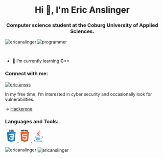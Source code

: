 <h1 align="center">Hi 👋, I'm Eric Anslinger</h1>
<h3 align="center">Computer science student at the Coburg University of Applied Sciences.</h3>
<img align="right" alt="programmer" width="400" src="https://i.pinimg.com/originals/e4/26/70/e426702edf874b181aced1e2fa5c6cde.gif">

<p align="left"> <img src="https://komarev.com/ghpvc/?username=ericanslinger&label=Profile%20views&color=0e75b6&style=flat" alt="ericanslinger" /> </p>

<p align="left"> <a href="https://twitter.com/" target="blank"><img src="https://img.shields.io/twitter/follow/?logo=twitter&style=for-the-badge" alt="" /></a> </p>

- 🌱 I’m currently learning **C++**

<h3 align="left">Connect with me:</h3>
<p align="left">
<a href="https://instagram.com/eric.ansss" target="blank"><img align="center" src="https://raw.githubusercontent.com/rahuldkjain/github-profile-readme-generator/master/src/images/icons/Social/instagram.svg" alt="eric.ansss" height="30" width="40" /></a>
</p>

In my free time, I’m interested in cyber security and occasionally look for vulnerabilities.</p>
-> <a href="https://hackerone.com/codelyyy?type=user">Hackerone</a>

<h3 align="left">Languages and Tools:</h3>
<p align="left"> <a href="https://www.w3schools.com/css/" target="_blank" rel="noreferrer"> <img src="https://raw.githubusercontent.com/devicons/devicon/master/icons/css3/css3-original-wordmark.svg" alt="css3" width="40" height="40"/> </a> <a href="https://www.w3.org/html/" target="_blank" rel="noreferrer"> <img src="https://raw.githubusercontent.com/devicons/devicon/master/icons/html5/html5-original-wordmark.svg" alt="html5" width="40" height="40"/> </a> <a href="https://www.java.com" target="_blank" rel="noreferrer"> <img src="https://raw.githubusercontent.com/devicons/devicon/master/icons/java/java-original.svg" alt="java" width="40" height="40"/> </a> </p>

<p><img align="left" src="https://github-readme-stats.vercel.app/api/top-langs?username=ericanslinger&show_icons=true&locale=en&layout=compact" alt="ericanslinger" /></p>

<p>&nbsp;<img align="center" src="https://github-readme-stats.vercel.app/api?username=ericanslinger&show_icons=true&locale=en" alt="ericanslinger" /></p>




